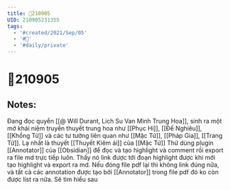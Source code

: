 ```yaml
---
title: 📝210905
UID: 210905231355
tags:
  - '#created/2021/Sep/05'
  - '#📅'
  - '#daily/private'
---
```

# 📝210905

## Notes:
Đang đọc quyển [[@ Will Durant, Lich Su Van Minh Trung Hoa]], sinh ra một mớ khái niệm truyền thuyết trung hoa như [[Phục Hi]], [[Đế Nghiêu]], [[Khổng Tử]] và các tư tưởng liên quan như [[Mặc Tử]], [[Pháp Gia]], [[Trang Tử]]. Lạ nhất là thuyết [[Thuyết Kiêm ái]] của [[Mặc Tử]]
Thử dùng plugin [[Annotator]] của [[Obsidian]] để đọc và tạo highlight và comment rồi export ra file md trực tiếp luôn.
Thấy nó link được tới đoạn highlight được khi mới tạo highlight và export ra md. Nếu đóng file pdf lại thì không link đúng nữa, và tất cả các annotation được tạo bởi [[Annotator]] trong file pdf đó ko còn được list ra nữa. Sẽ tìm hiểu sau
